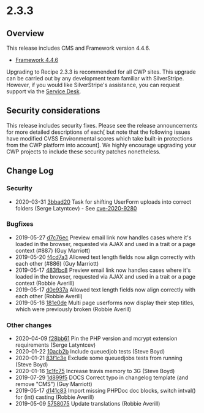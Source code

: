 # 2.3.3

## Overview

This release includes CMS and Framework version 4.4.6.

- [Framework 4.4.6](#https://docs.silverstripe.org/en/4/changelogs/4.4.6/)

Upgrading to Recipe 2.3.3 is recommended for all CWP sites. This upgrade can be carried out by any development team familiar with SilverStripe. However, if you would like SilverStripe's assistance, you can request support via the [Service Desk](https://www.cwp.govt.nz/service-desk/new-request/).


## Security considerations

This release includes  security fixes. Please see the release announcements for more detailed descriptions of each[ but note that the following issues have modified CVSS Environmental scores which take built-in protections from the CWP platform into account]. We highly encourage upgrading your CWP projects to include these security patches nonetheless.


<!--- Changes below this line will be automatically regenerated -->

## Change Log

### Security

 * 2020-03-31 [3bbad20](https://github.com/silverstripe/silverstripe-userforms/commit/3bbad2044279ade5e5a5d0ae1822bafe479f8a26) Task for shifting UserForm uploads into correct folders (Serge Latyntcev) - See [cve-2020-9280](https://www.silverstripe.org/download/security-releases/cve-2020-9280)

### Bugfixes

 * 2019-05-27 [d7c76ec](https://github.com/silverstripe/silverstripe-userforms/commit/d7c76ecf80ef4791403b028b07ab65dba21be79c) Preview email link now handles cases where it's loaded in the browser, requested via AJAX and used in a trait or a page context (#887) (Guy Marriott)
 * 2019-05-20 [f4cd7a3](https://github.com/silverstripe/silverstripe-userforms/commit/f4cd7a3836dc1ec2c462dc0778d1b155ad21faa6) Allowed text length fields now align correctly with each other (#886) (Guy Marriott)
 * 2019-05-17 [483fbc8](https://github.com/silverstripe/silverstripe-userforms/commit/483fbc8499a5735a79cbe42a47419b90b682c129) Preview email link now handles cases where it's loaded in the browser, requested via AJAX and used in a trait or a page context (Robbie Averill)
 * 2019-05-17 [d0e937a](https://github.com/silverstripe/silverstripe-userforms/commit/d0e937a5883e5bf4aecea8442d746264717df76a) Allowed text length fields now align correctly with each other (Robbie Averill)
 * 2019-05-16 [181e0de](https://github.com/silverstripe/silverstripe-userforms/commit/181e0de171f92b01401b1e36319e322e64900941) Multi page userforms now display their step titles, which were previously broken (Robbie Averill)

### Other changes

 * 2020-04-09 [f28bb61](https://github.com/silverstripe/cwp-recipe-kitchen-sink/commit/f28bb610129787c145151b44eb2d9c0bf153c917) Pin the PHP version and mcrypt extension requirements (Serge Latyntcev)
 * 2020-01-22 [10acb2b](https://github.com/silverstripe/cwp-recipe-kitchen-sink/commit/10acb2b5409ddf6e3dbbedf285efd117592a8626) Include queuedjob tests (Steve Boyd)
 * 2020-01-21 [83f1c3e](https://github.com/silverstripe/cwp-recipe-kitchen-sink/commit/83f1c3e45fd09a549974dfe02e3e10ff9eab1bfe) Exclude some queuedjobs tests from running (Steve Boyd)
 * 2020-01-16 [1c1fc75](https://github.com/silverstripe/cwp-recipe-kitchen-sink/commit/1c1fc75e6535d33ba9620096c02edfb305208455) Increase travis memory to 3G (Steve Boyd)
 * 2019-07-29 [1d899f5](https://github.com/silverstripe/cwp-recipe-kitchen-sink/commit/1d899f5e49d578571cabfe001e5271b17984a3cd) DOCS Correct typo in changelog template (and remove "CMS") (Guy Marriott)
 * 2019-05-17 [d141c83](https://github.com/silverstripe/silverstripe-userforms/commit/d141c83e0a1eda6686ccfca9c30d2d893c8b860a) Import missing PHPDoc doc blocks, switch intval() for (int) casting (Robbie Averill)
 * 2019-05-09 [5758075](https://github.com/silverstripe/silverstripe-userforms/commit/5758075d42dacb05dba8846d10699b22b55fb525) Update translations (Robbie Averill)
<!--- Changes above this line will be automatically regenerated -->
